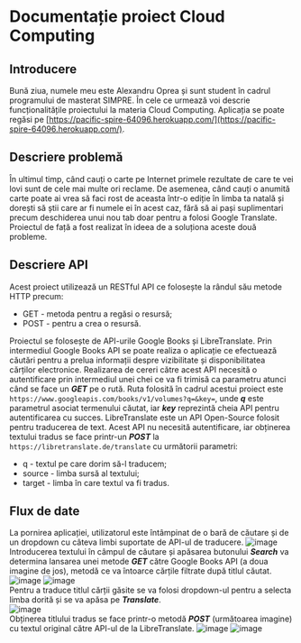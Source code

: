 # Documentație proiect Cloud Computing

## Introducere

Bună ziua, numele meu este Alexandru Oprea și sunt student în cadrul programului de masterat SIMPRE. În cele ce urmează voi descrie funcționalitățile proiectului la materia Cloud Computing. Aplicația se poate regăsi pe [https://pacific-spire-64096.herokuapp.com/](https://pacific-spire-64096.herokuapp.com/). 

## Descriere problemă

În ultimul timp, când cauți o carte pe Internet primele rezultate de care te vei lovi sunt de cele mai multe ori reclame. De asemenea, când cauți o anumită carte poate ai vrea să faci rost de aceasta într-o ediție în limba ta natală și dorești să știi care ar fi numele ei în acest caz, fără să ai pași suplimentari precum deschiderea unui nou tab doar pentru a folosi Google Translate. Proiectul de față a fost realizat în ideea de a soluționa aceste două probleme.

## Descriere API

Acest proiect utilizează un RESTful API ce folosește la rândul său metode HTTP precum:
- GET - metoda pentru a regăsi o resursă;
- POST - pentru a crea o resursă.

Proiectul se folosește de API-urile Google Books și LibreTranslate.
Prin intermediul Google Books API se poate realiza o aplicație ce efectuează căutări pentru a prelua informații despre vizibilitate și disponibilitatea cărților electronice. Realizarea de cereri către acest API necesită o autentificare prin intermediul unei chei ce va fi trimisă ca parametru atunci când se face un ***GET*** pe o rută. Ruta folosită în cadrul acestui proiect este `https://www.googleapis.com/books/v1/volumes?q=&key=`, unde ***q*** este parametrul asociat termenului căutat, iar ***key*** reprezintă cheia API pentru autentificarea cu succes.
LibreTranslate este un API Open-Source folosit pentru traducerea de text. Acest API nu necesită autentificare, iar obținerea textului tradus se face printr-un ***POST*** la `https://libretranslate.de/translate` cu următorii parametri:
- q - textul pe care dorim să-l traducem;
- source - limba sursă al textului;
- target - limba în care textul va fi tradus.

## Flux de date

La pornirea aplicației, utilizatorul este întâmpinat de o bară de căutare și de un dropdown cu câteva limbi suportate de API-ul de traducere.
![image](https://user-images.githubusercontent.com/72127941/168464792-65a3e184-d01f-4bcb-b891-db37f4ce8820.png)  
Introducerea textului în câmpul de căutare și apăsarea butonului ***Search*** va determina lansarea unei metode ***GET*** către Google Books API (a doua imagine de jos), metodă ce va întoarce cărțile filtrate după titlul căutat.
![image](https://user-images.githubusercontent.com/72127941/168465040-7fdfde5a-2267-45c1-b9ec-c2953d8306f2.png)
![image](https://user-images.githubusercontent.com/72127941/168465129-2596f000-1b74-40bd-9a02-83009fa06ff7.png)  
Pentru a traduce titlul cărții găsite se va folosi dropdown-ul pentru a selecta limba dorită și se va apăsa pe ***Translate***.  
![image](https://user-images.githubusercontent.com/72127941/168465253-633b68c9-2aec-49bc-b2e9-a124ed20b18b.png)  
Obținerea titlului tradus se face printr-o metodă ***POST*** (următoarea imagine) cu textul original către API-ul de la LibreTranslate.
![image](https://user-images.githubusercontent.com/72127941/168465607-2865ee2b-36fb-4acb-b020-900e75459d32.png)
![image](https://user-images.githubusercontent.com/72127941/168465662-48bfe6c7-464f-4ae0-a754-e2ea1b208e15.png)


